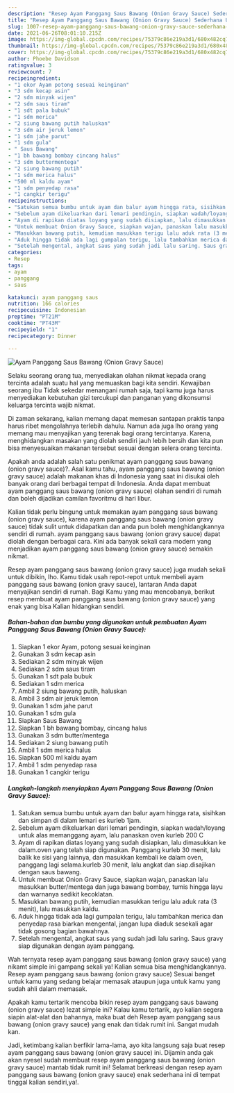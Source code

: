 ```yaml
---
description: "Resep Ayam Panggang Saus Bawang (Onion Gravy Sauce) Sederhana Untuk Jualan"
title: "Resep Ayam Panggang Saus Bawang (Onion Gravy Sauce) Sederhana Untuk Jualan"
slug: 1007-resep-ayam-panggang-saus-bawang-onion-gravy-sauce-sederhana-untuk-jualan
date: 2021-06-26T08:01:10.215Z
image: https://img-global.cpcdn.com/recipes/75379c86e219a3d1/680x482cq70/ayam-panggang-saus-bawang-onion-gravy-sauce-foto-resep-utama.jpg
thumbnail: https://img-global.cpcdn.com/recipes/75379c86e219a3d1/680x482cq70/ayam-panggang-saus-bawang-onion-gravy-sauce-foto-resep-utama.jpg
cover: https://img-global.cpcdn.com/recipes/75379c86e219a3d1/680x482cq70/ayam-panggang-saus-bawang-onion-gravy-sauce-foto-resep-utama.jpg
author: Phoebe Davidson
ratingvalue: 3
reviewcount: 7
recipeingredient:
- "1 ekor Ayam potong sesuai keinginan"
- "3 sdm kecap asin"
- "2 sdm minyak wijen"
- "2 sdm saus tiram"
- "1 sdt pala bubuk"
- "1 sdm merica"
- "2 siung bawang putih haluskan"
- "3 sdm air jeruk lemon"
- "1 sdm jahe parut"
- "1 sdm gula"
- " Saus Bawang"
- "1 bh bawang bombay cincang halus"
- "3 sdm buttermentega"
- "2 siung bawang putih"
- "1 sdm merica halus"
- "500 ml kaldu ayam"
- "1 sdm penyedap rasa"
- "1 cangkir terigu"
recipeinstructions:
- "Satukan semua bumbu untuk ayam dan balur ayam hingga rata, sisihkan dan simpan di dalam lemari es kurleb 1jam."
- "Sebelum ayam dikeluarkan dari lemari pendingin, siapkan wadah/loyang untuk alas memanggang ayam, lalu panaskan oven kurleb 200 C"
- "Ayam di rapikan diatas loyang yang sudah disiapkan, lalu dimasukkan ke dalam.oven yang telah siap digunakan. Panggang kurleb 30 menit, lalu balik ke sisi yang lainnya, dan masukkan kembali ke dalam oven, panggang lagi selama.kurleb 30 menit, lalu angkat dan siap.disajikan dengan saus bawang."
- "Untuk membuat Onion Gravy Sauce, siapkan wajan, panaskan lalu masukkan butter/mentega dan juga bawang bombay, tumis hingga layu dan warnanya sedikit kecoklatan."
- "Masukkan bawang putih, kemudian masukkan terigu lalu aduk rata (3 menit), lalu masukkan kaldu."
- "Aduk hingga tidak ada lagi gumpalan terigu, lalu tambahkan merica dan penyedap rasa biarkan mengental, jangan lupa diaduk sesekali agar tidak gosong bagian bawahnya."
- "Setelah mengental, angkat saus yang sudah jadi lalu saring. Saus gravy siap digunakan dengan ayam panggang."
categories:
- Resep
tags:
- ayam
- panggang
- saus

katakunci: ayam panggang saus 
nutrition: 166 calories
recipecuisine: Indonesian
preptime: "PT21M"
cooktime: "PT43M"
recipeyield: "1"
recipecategory: Dinner

---
```



![Ayam Panggang Saus Bawang (Onion Gravy Sauce)](https://img-global.cpcdn.com/recipes/75379c86e219a3d1/680x482cq70/ayam-panggang-saus-bawang-onion-gravy-sauce-foto-resep-utama.jpg)

Selaku seorang orang tua, menyediakan olahan nikmat kepada orang tercinta adalah suatu hal yang memuaskan bagi kita sendiri. Kewajiban seorang ibu Tidak sekedar menangani rumah saja, tapi kamu juga harus menyediakan kebutuhan gizi tercukupi dan panganan yang dikonsumsi keluarga tercinta wajib nikmat.

Di zaman  sekarang, kalian memang dapat memesan santapan praktis tanpa harus ribet mengolahnya terlebih dahulu. Namun ada juga lho orang yang memang mau menyajikan yang terenak bagi orang tercintanya. Karena, menghidangkan masakan yang diolah sendiri jauh lebih bersih dan kita pun bisa menyesuaikan makanan tersebut sesuai dengan selera orang tercinta. 



Apakah anda adalah salah satu penikmat ayam panggang saus bawang (onion gravy sauce)?. Asal kamu tahu, ayam panggang saus bawang (onion gravy sauce) adalah makanan khas di Indonesia yang saat ini disukai oleh banyak orang dari berbagai tempat di Indonesia. Anda dapat membuat ayam panggang saus bawang (onion gravy sauce) olahan sendiri di rumah dan boleh dijadikan camilan favoritmu di hari libur.

Kalian tidak perlu bingung untuk memakan ayam panggang saus bawang (onion gravy sauce), karena ayam panggang saus bawang (onion gravy sauce) tidak sulit untuk didapatkan dan anda pun boleh menghidangkannya sendiri di rumah. ayam panggang saus bawang (onion gravy sauce) dapat diolah dengan berbagai cara. Kini ada banyak sekali cara modern yang menjadikan ayam panggang saus bawang (onion gravy sauce) semakin nikmat.

Resep ayam panggang saus bawang (onion gravy sauce) juga mudah sekali untuk dibikin, lho. Kamu tidak usah repot-repot untuk membeli ayam panggang saus bawang (onion gravy sauce), lantaran Anda dapat menyajikan sendiri di rumah. Bagi Kamu yang mau mencobanya, berikut resep membuat ayam panggang saus bawang (onion gravy sauce) yang enak yang bisa Kalian hidangkan sendiri.

<!--inarticleads1-->

##### Bahan-bahan dan bumbu yang digunakan untuk pembuatan Ayam Panggang Saus Bawang (Onion Gravy Sauce):

1. Siapkan 1 ekor Ayam, potong sesuai keinginan
1. Gunakan 3 sdm kecap asin
1. Sediakan 2 sdm minyak wijen
1. Sediakan 2 sdm saus tiram
1. Gunakan 1 sdt pala bubuk
1. Sediakan 1 sdm merica
1. Ambil 2 siung bawang putih, haluskan
1. Ambil 3 sdm air jeruk lemon
1. Gunakan 1 sdm jahe parut
1. Gunakan 1 sdm gula
1. Siapkan  Saus Bawang
1. Siapkan 1 bh bawang bombay, cincang halus
1. Gunakan 3 sdm butter/mentega
1. Sediakan 2 siung bawang putih
1. Ambil 1 sdm merica halus
1. Siapkan 500 ml kaldu ayam
1. Ambil 1 sdm penyedap rasa
1. Gunakan 1 cangkir terigu




<!--inarticleads2-->

##### Langkah-langkah menyiapkan Ayam Panggang Saus Bawang (Onion Gravy Sauce):

1. Satukan semua bumbu untuk ayam dan balur ayam hingga rata, sisihkan dan simpan di dalam lemari es kurleb 1jam.
1. Sebelum ayam dikeluarkan dari lemari pendingin, siapkan wadah/loyang untuk alas memanggang ayam, lalu panaskan oven kurleb 200 C
1. Ayam di rapikan diatas loyang yang sudah disiapkan, lalu dimasukkan ke dalam.oven yang telah siap digunakan. Panggang kurleb 30 menit, lalu balik ke sisi yang lainnya, dan masukkan kembali ke dalam oven, panggang lagi selama.kurleb 30 menit, lalu angkat dan siap.disajikan dengan saus bawang.
1. Untuk membuat Onion Gravy Sauce, siapkan wajan, panaskan lalu masukkan butter/mentega dan juga bawang bombay, tumis hingga layu dan warnanya sedikit kecoklatan.
1. Masukkan bawang putih, kemudian masukkan terigu lalu aduk rata (3 menit), lalu masukkan kaldu.
1. Aduk hingga tidak ada lagi gumpalan terigu, lalu tambahkan merica dan penyedap rasa biarkan mengental, jangan lupa diaduk sesekali agar tidak gosong bagian bawahnya.
1. Setelah mengental, angkat saus yang sudah jadi lalu saring. Saus gravy siap digunakan dengan ayam panggang.




Wah ternyata resep ayam panggang saus bawang (onion gravy sauce) yang nikamt simple ini gampang sekali ya! Kalian semua bisa menghidangkannya. Resep ayam panggang saus bawang (onion gravy sauce) Sesuai banget untuk kamu yang sedang belajar memasak ataupun juga untuk kamu yang sudah ahli dalam memasak.

Apakah kamu tertarik mencoba bikin resep ayam panggang saus bawang (onion gravy sauce) lezat simple ini? Kalau kamu tertarik, ayo kalian segera siapin alat-alat dan bahannya, maka buat deh Resep ayam panggang saus bawang (onion gravy sauce) yang enak dan tidak rumit ini. Sangat mudah kan. 

Jadi, ketimbang kalian berfikir lama-lama, ayo kita langsung saja buat resep ayam panggang saus bawang (onion gravy sauce) ini. Dijamin anda gak akan nyesel sudah membuat resep ayam panggang saus bawang (onion gravy sauce) mantab tidak rumit ini! Selamat berkreasi dengan resep ayam panggang saus bawang (onion gravy sauce) enak sederhana ini di tempat tinggal kalian sendiri,ya!.

